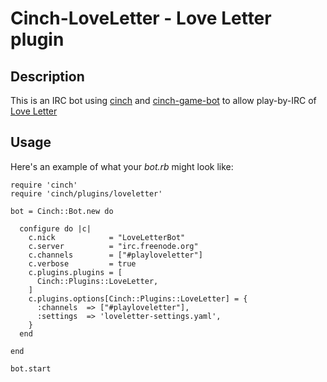 # Cinch-LoveLetter - Love Letter plugin

## Description

This is an IRC bot using [cinch](https://github.com/cinchrb/cinch) and [cinch-game-bot](https://github.com/petertseng/cinch-game-bot) to allow play-by-IRC of [Love Letter](http://boardgamegeek.com/boardgame/129622/love-letter)

## Usage

Here's an example of what your *bot.rb* might look like:

    require 'cinch'
    require 'cinch/plugins/loveletter'

    bot = Cinch::Bot.new do

      configure do |c|
        c.nick            = "LoveLetterBot"
        c.server          = "irc.freenode.org"
        c.channels        = ["#playloveletter"]
        c.verbose         = true
        c.plugins.plugins = [
          Cinch::Plugins::LoveLetter,
        ]
        c.plugins.options[Cinch::Plugins::LoveLetter] = {
          :channels  => ["#playloveletter"],
          :settings  => 'loveletter-settings.yaml',
        }
      end

    end

    bot.start
